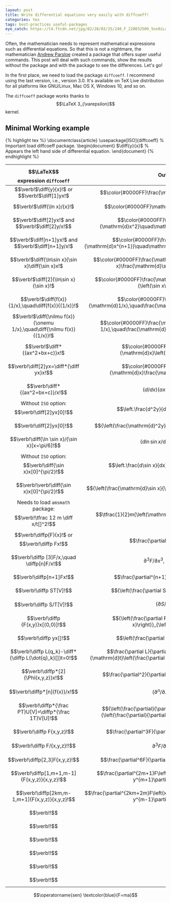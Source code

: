 ```yaml
---
layout: post
title: Write differential equations very easily with diffcoeff!
categories: tex
tags: best-practices useful-packages
eye_catch: https://t4.ftcdn.net/jpg/02/28/03/25/240_F_228032509_5no9iLuwmjksnDktCBau2EDnkfHFItRE.jpg
---
```


Often, the mathematician needs to represent mathematical expressions such as differential equations. So that this is not a nightmare, the mathematician [Andrew Parsloe](https://link.springer.com/article/10.1007/BF02189611) created a package that offers super useful commands. This post will deal with such commands, show the results without the package and with the package to see the differences. Let's go!

<!--more-->

In the first place, we need to load the package `diffcoeff`. I recommend using the last version, i.e., version 3.0. It's available on TeX Live distribution for all platforms like GNU/Linux, Mac OS X, Windows 10, and so on. 

The `diffcoeff` package works thanks to $$\LaTeX 3_{\varepsilon}$$ kernel.

## Minimal Working example

{% highlight tex %}
\documentclass{article}
\usepackage[ISO]{diffcoeff}	% Important load diffcoeff package.
\begin{document}
$\diff{y}{x}$			% Appears the left hand side of differential equation.
\end{document}
{% endhighlight %}

| $$\LaTeX$$ expression `diffcoeff` | Output |
|:---------------------------------:|:------:|
| $$\verb!$\diff{y}{x}$!$$ or $$\verb!$\diff[1]yx$!$$ | $$\color{#0000FF}\frac{\mathrm{d}y}{\mathrm{d}x}$$ |
| $$\verb!$\diff{\ln x}/{x}$!$$ | $$\color{#0000FF}\mathrm{d} \ln x/\mathrm{d}x$$ |
| $$\verb!$\diff[2]yx$!$$ and $$\verb!$\diff[2]y/x!$$ | $$\color{#0000FF}\frac{\mathrm{d}^2y}{\mathrm{d}x^2}\quad\mathrm{d}^2y/\mathrm{d}x^2$$ |
| $$\verb!$\diff[n+1]yx$!$$ and $$\verb!$\diff[n+1]y/x$!$$ | $$\color{#0000FF}\frac{\mathrm{d}^{n+1}y}{\mathrm{d}x^{n+1}}\quad\mathrm{d}^{n+1}y/\mathrm{d}x^{n+1}$$ |
| $$\verb!$\diff{\ln\sin x}{\sin x}\diff{\sin x}x$!$$| $$\color{#0000FF}\frac{\mathrm{d}\ln\sin x}{\mathrm{d}\sin x}\frac{\mathrm{d}\sin x}{\mathrm{d}x}$$ |
| $$\verb!$\diff[2]{\ln\sin x}{\sin x}$!$$ | $$\color{#0000FF}\frac{\mathrm{d}^2\ln\sin x}{\mathrm{d}{\left(\sin x\right)}^2}$$ |
| $$\verb!$\diff{f(x)}{1/x},\quad\diff{f(x)}{(1/x)}$!$$ | $$\color{#0000FF}\frac{\mathrm{d}f(x)}{\mathrm{d}1/x},\quad\frac{\mathrm{d}f(x)}{\mathrm{d}(1/x)}$$ |
| $$\verb!$\diff{\nilmu f(x)}{\onemu 1/x},\quad\diff{\nilmu f(x)}{(1/x)}$!$$ | $$\color{#0000FF}\frac{\mathrm{d}\ f(x)}{\mathrm{d}\ 1/x},\quad\frac{\mathrm{d}\ f(x)}{\mathrm{d}\ (1/x)}$$ |
| $$\verb!$\diff*{(ax^2+bx+c)}x$!$$ | $$\color{#0000FF}\frac{\mathrm{d}}{\mathrm{d}x}\left(ax^2+bx+c\right)$$ |
| $$\verb!\diff[2]yx=\diff*{\diff yx}x!$$ | $$\color{#0000FF}\frac{\mathrm{d}}{\mathrm{d}x}\frac{\mathrm{d}y}{\mathrm{d}x} |
| $$\verb!\diff*{(ax^2+bx+c)}/x!$$ | $$\left(d/dx\right)\left(ax^2+bx+c\right)$$|
| Without `ISO` option: $$\verb!\diff[2]yx[0]!$$ | $$\left.\frac{d^2y}{dx^2}\right\vert_{0}$$|
| $$\verb!\diff[2]yx[0]!$$ | $${\left(\frac{\mathrm{d}^2y}{\mathrm{d}x^2}\right)}_{0}$$ |
| $$\verb!\diff{\ln \sin x}/{\sin x}[x=\pi/6]!$$ | $${\left(\mathrm{d}\ln\sin x/\mathrm{d}\sin x\right)}_{x=\pi/6}$$ |
| Without `ISO` option: $$\verb!\diff{\sin x}x[0]^{\pi/2}!$$ | $$\left.\frac{d\sin x}{dx}\right\vert_{0}^{\pi/2}$$ |
| $$\verb!\verb!\diff{\sin x}x[0]^{\pi/2}!$$ | $${\left(\frac{\mathrm{d}\sin x}{\mathrm{d}x}\right)}_{0}^{\pi/2}$$ |
| Needs to load `amsmath` package: $$\verb!\tfrac 12 m \diff x/t[]^2!$$ | $$\tfrac{1}{2}m{\left(\mathrm{d}x/\mathrm{d}t\right)}^2$$ |
| $$\verb!\diffp{F}{x}!$ or $$\verb!\diffp Fx!$$ | $$\frac{\partial F}{\partial x}$$ |
| $$\verb!\diffp [3]F/x,\quad \diffp[n]F/x!$$ | $$\partial^3F/\partial x^3,\quad\partial^nF/\partial x^n $$|
| $$\verb!\diffp[n+1]Fx!$$ | $$\frac{\partial^{n+1}F}{\partial x^{n+1}}$$ |
| $$\verb!\diffp ST[V]!$$ | $${\left(\frac{\partial S}{\partial T}\right)}_V$$ |
| $$\verb!\diffp S/T[V]!$$ | $${\left(\partial S/\partial T\right)}_{V}$$ |
| $$\verb!\diffp {F(x,y)}x[(0,0)]!$$ | $${\left(\frac{\partial F\left(x,y\right)}{\partial x}\right)}_{\left(0,0\right)}$$ |
| $$\verb!\diffp yx[]!$$ | $$\left(\frac{\partial y}{\partial x}\right)$$ |
| $$\verb!\diffp L{q_k}-\diff*{\diffp L{\dot{q}_k}[]}t=0!$$ | $$\frac{\partial L}{\partial q_k}-\frac{\mathrm{d}}{\mathrm{d}t}\left(\frac{\partial L}{\partial \dot{q}_k}\right)=0$$|
| $$\verb!\diffp*[2]{\Phi(x,y,z)}x!$$ | $$\frac{\partial^2}{\partial x^2}\Phi\left(x,y,z\right)$$ |
| $$\verb!\diffp*[n]{f(x)}/x!$$ | $$\left(\partial^n/\partial x^n\right)f(x)$$ |
| $$\verb!\diffp*{\frac PT}U[V]=\diffp*{\frac 1T}V[U]!$$ | $${\left(\frac{\partial}{\partial U}\frac{P}{T}\right)}_V={\left(\frac{\partial}{\partial V}\frac{1}{T}\right)}_{U}$$ |
| $$\verb!\diffp F{x,y,z}!$$ | $$\frac{\partial^3F}{\partial x\partial y\partial z}$$ |
| $$\verb!\diffp F/{x,y,z}!!$$ | $$\partial^3F/\partial x\partial y\partial z$$ |
| $$\verb!\diffp[2,3]F{x,y,z}!$$ | $$\frac{\partial^6F}{\partial x^2\partial y^3\partial z}$$ |
| $$\verb!\diffp[1,m+1,m-1]{F(x,y,z)}{x,y,z}!$$ | $$\frac{\partial^{2m+1}F\left(x,y,z\right)}{\partial x\partial y^{m+1}\partial z^{m-1}}$$ |
| $$\verb!\diffp[2km,m-1,m+1]{F(x,y,z)}{x,y,z}!$$ | $$\frac{\partial^{2km+2m}F\left(x,y,z\right)}{\partial x^{2km}\partial y^{m-1}\partial z^{m+1}}$$ |
| $$\verb!!$$ | |
| $$\verb!!$$ | |
| $$\verb!!$$ | |
| $$\verb!!$$ | |
| $$\verb!!$$ | |
| $$\verb!!$$ | |

$$\operatorname{sen} \textcolor{blue}{F=ma}$$